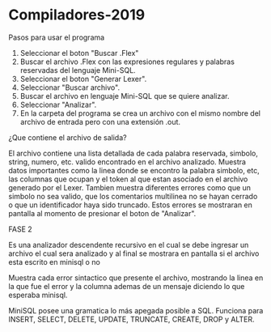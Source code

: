 # Compiladores-2019

Pasos para usar el programa

1. Seleccionar el boton "Buscar .Flex"
2. Buscar el archivo .Flex con las expresiones regulares y palabras reservadas del lenguaje Mini-SQL.
3. Seleccionar el boton "Generar Lexer".
4. Seleccionar "Buscar archivo".
5. Buscar el archivo en lenguaje Mini-SQL que se quiere analizar.
6. Seleccionar "Analizar".
7. En la carpeta del programa se crea un archivo con el mismo nombre del archivo de entrada pero con una extensión .out.


¿Que contiene el archivo de salida?

El archivo contiene una lista detallada de cada palabra reservada, simbolo, string, numero, etc. valido encontrado en el archivo analizado. Muestra datos importantes como la linea donde se encontro la palabra simbolo, etc, las columnas que ocupan y el token al que estan asociado en el archivo generado por el Lexer. Tambien muestra diferentes errores como que un simbolo no sea valido, que los comentarios multilinea no se hayan cerrado o que un identificador haya sido truncado. Estos errores se mostraran en pantalla al momento de presionar el boton de "Analizar".


FASE 2

Es una analizador descendente recursivo en el cual se debe ingresar un archivo el cual sera analizado y al final se mostrara en pantalla si el archivo esta escrito en minisql o no

Muestra cada error sintactico que presente el archivo, mostrando la linea en la que fue el error y la columna ademas de un mensaje diciendo lo que esperaba minisql.

MiniSQL posee una gramatica lo más apegada posible a SQL. Funciona para INSERT, SELECT, DELETE, UPDATE, TRUNCATE, CREATE, DROP y ALTER.
